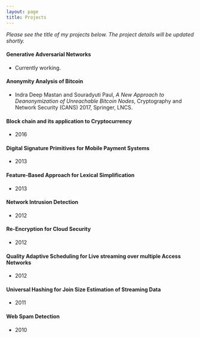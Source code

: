 ```yaml
---
layout: page
title: Projects
---
```

*Please see the title of my projects below. The project details will be updated shortly.*

#### Generative Adversarial Networks
- Currently working.

#### Anonymity Analysis of Bitcoin
- Indra Deep Mastan and Souradyuti Paul, *A New Approach to Deanonymization of Unreachable Bitcoin Nodes*, Cryptography and Network Security (CANS) 2017, Springer, LNCS.

#### Block chain and its application to Cryptocurrency
- 2016

#### Digital Signature Primitives for Mobile Payment Systems
-  2013

#### Feature-Based Approach for Lexical Simplification
-  2013

#### Network Intrusion Detection
- 2012

#### Re-Encryption for Cloud Security
- 2012

#### Quality Adaptive Scheduling for Live streaming over multiple Access Networks
- 2012

#### Universal Hashing for Join Size Estimation of Streaming Data
- 2011

#### Web Spam Detection
- 2010
